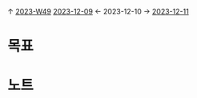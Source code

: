 
↑ [2023-W49](2023-W49.md)
[2023-12-09](2023-12-09.md) ← 2023-12-10 → [2023-12-11](2023-12-11.md)


# 목표



# 노트




